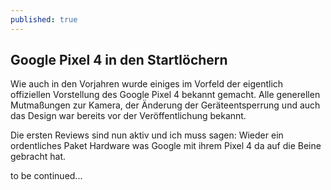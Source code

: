 ```yaml
---
published: true
---
```

## Google Pixel 4 in den Startlöchern

Wie auch in den Vorjahren wurde einiges im Vorfeld der eigentlich offiziellen Vorstellung des Google Pixel 4 bekannt gemacht. Alle generellen Mutmaßungen zur Kamera, der Änderung der Geräteentsperrung und auch das Design war bereits vor der Veröffentlichung bekannt.

Die ersten Reviews sind nun aktiv und ich muss sagen: Wieder ein ordentliches Paket Hardware was Google mit ihrem Pixel 4 da auf die Beine gebracht hat.


to be continued...

